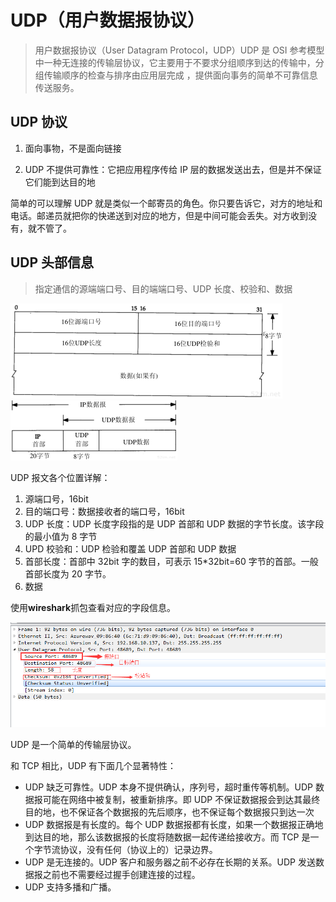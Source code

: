 # UDP（用户数据报协议）

> 用户数据报协议（User Datagram Protocol，UDP）UDP 是 OSI 参考模型中一种无连接的传输层协议，它主要用于不要求分组顺序到达的传输中，分组传输顺序的检查与排序由应用层完成 ，提供面向事务的简单不可靠信息传送服务。

## UDP 协议

1. 面向事物，不是面向链接

2. UDP 不提供可靠性：它把应用程序传给 IP 层的数据发送出去，但是并不保证它们能到达目的地

简单的可以理解 UDP 就是类似一个邮寄员的角色。你只要告诉它，对方的地址和电话。邮递员就把你的快递送到对应的地方，但是中间可能会丢失。对方收到没有，就不管了。

## UDP 头部信息

> 指定通信的源端端口号、目的端端口号、UDP 长度、校验和、数据

![udp-1](../images/udp-1.png) ![udp-2](../images/udp-2.png)

UDP 报文各个位置详解：

1. 源端口号，16bit
2. 目的端口号：数据接收者的端口号，16bit
3. UDP 长度：UDP 长度字段指的是 UDP 首部和 UDP 数据的字节长度。该字段的最小值为 8 字节
4. UPD 校验和：UDP 检验和覆盖 UDP 首部和 UDP 数据
5. 首部长度：首部中 32bit 字的数目，可表示 15\*32bit=60 字节的首部。一般首部长度为 20 字节。
6. 数据

使用**wireshark**抓包查看对应的字段信息。

![udp-3](../images/udp-3.png)

UDP 是一个简单的传输层协议。

和 TCP 相比，UDP 有下面几个显著特性：

- UDP 缺乏可靠性。UDP 本身不提供确认，序列号，超时重传等机制。UDP 数据报可能在网络中被复制，被重新排序。即 UDP 不保证数据报会到达其最终目的地，也不保证各个数据报的先后顺序，也不保证每个数据报只到达一次
- UDP 数据报是有长度的。每个 UDP 数据报都有长度，如果一个数据报正确地到达目的地，那么该数据报的长度将随数据一起传递给接收方。而 TCP 是一个字节流协议，没有任何（协议上的）记录边界。
- UDP 是无连接的。UDP 客户和服务器之前不必存在长期的关系。UDP 发送数据报之前也不需要经过握手创建连接的过程。
- UDP 支持多播和广播。
